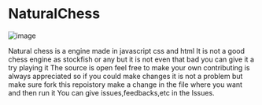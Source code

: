# NaturalChess
![image](https://user-images.githubusercontent.com/87407052/125895796-1e1a333f-a69c-4275-9717-28be7cc51750.png)

Natural chess is a engine made in javascript css and html
It is not a good chess engine as stockfish or any but it is not even that bad you can give it a try playing it 
The source is open feel free to make your own contributing is always appreciated so if you could make changes it is not a problem but make sure fork this repoistory make a change in the file where you want and then run it
You can give issues,feedbacks,etc in the Issues.

